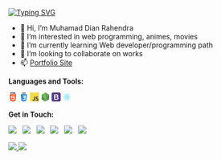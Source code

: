 [![Typing SVG](https://readme-typing-svg.herokuapp.com/?lines=WELCOME+TO+MY+PROFILE!+)](https://github.com/Muanra217) 
- 👋 Hi, I’m Muhamad Dian Rahendra
- 👀 I’m interested in web programming, animes, movies
- 🌱 I’m currently learning Web developer/programming path
- 💞️ I’m looking to collaborate on works
- 📫 [Portfolio Site](https://muanra217.github.io)

**Languages and Tools:**  

<code><img width="3.5%" src="https://raw.githubusercontent.com/github/explore/80688e429a7d4ef2fca1e82350fe8e3517d3494d/topics/html/html.png"></code>
<code><img width="3.5%" src="https://raw.githubusercontent.com/github/explore/80688e429a7d4ef2fca1e82350fe8e3517d3494d/topics/css/css.png"></code>
<code><img width="3.5%" src="https://raw.githubusercontent.com/github/explore/80688e429a7d4ef2fca1e82350fe8e3517d3494d/topics/javascript/javascript.png"></code>
<code><img width="3.5%" src="https://raw.githubusercontent.com/github/explore/80688e429a7d4ef2fca1e82350fe8e3517d3494d/topics/nodejs/nodejs.png"></code>
<code><img width="3.5%" src="https://raw.githubusercontent.com/github/explore/80688e429a7d4ef2fca1e82350fe8e3517d3494d/topics/bootstrap/bootstrap.png"></code>
<code><img width="3.5%" src="https://raw.githubusercontent.com/github/explore/80688e429a7d4ef2fca1e82350fe8e3517d3494d/topics/react/react.png"></code>

**Get in Touch:** 
  
[<img src="https://upload.wikimedia.org/wikipedia/commons/8/83/Steam_icon_logo.svg" width="3.5%"/>](https://steamcommunity.com/id/checkmate217/)  &nbsp; 
[<img src="https://img.icons8.com/color/48/000000/twitter.png" width="3.5%"/>](https://twitter.com/dian_nfs21)  &nbsp;
[<img src="https://img.icons8.com/color/48/000000/linkedin.png" width="3.5%"/>](https://www.linkedin.com/in/muanra217/)  &nbsp; 
[<img src="https://img.icons8.com/fluent/48/000000/facebook-new.png" width="3.5%"/>](https://www.facebook.com/muanra217/)  &nbsp; 
[<img src="https://img.icons8.com/fluent/48/000000/instagram-new.png" width="3.5%"/>](https://www.instagram.com/muanra217/)  &nbsp; 
<a href="mailto:zirodf21@gmail.com"> <img src="https://img.icons8.com/fluent/48/000000/gmail.png" width="3.5%"/>

<p align="left">
<a href="https://github.com/Muanra217">
  <img height="170em" src="https://github-readme-stats-eight-theta.vercel.app/api?username=Muanra217&show_icons=true&theme=algolia&include_all_commits=true&count_private=true"/>
  <img height="170em" src="https://github-readme-stats-eight-theta.vercel.app/api/top-langs/?username=Muanra217&layout=compact&langs_count=8&theme=algolia"/>
</a>
</p>

<!---
Muanra217/Muanra217 is a ✨ special ✨ repository because its `README.md` (this file) appears on your GitHub profile.
You can click the Preview link to take a look at your changes.
--->
